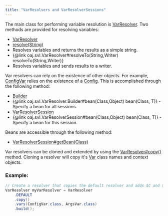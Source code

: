 ```yaml
---
title: "VarResolvers and VarResolverSessions"
---
```


The main class for performing variable resolution is [VarResolver](../apidocs/org/apache/juneau/svl/VarResolver.html).
Two methods are provided for resolving variables:
- [VarResolver](../apidocs/org/apache/juneau/svl/VarResolver.html)
- [resolve(String)](../apidocs/org/apache/juneau/svl/VarResolver.html#resolve(String))
- Resolves variables and returns the results as a simple string.
- \{@link oaj.svl.VarResolver#resolveTo(String,Writer) resolveTo(String,Writer)\}
- Resolves variables and sends results to a writer.

Var resolvers can rely on the existence of other objects.
For example, [ConfigVar](../apidocs/org/apache/juneau/config/vars/ConfigVar.html) relies on the existence of a [Config](../apidocs/org/apache/juneau/config/Config.html).
This is accomplished through the following method:
- [Builder](../apidocs/org/apache/juneau/svl/VarResolver/Builder.html)
- \{@link oaj.svl.VarResolver.Builder#bean(Class,Object) bean(Class, T)\} - Specify a bean for all sessions.
- [VarResolverSession](../apidocs/org/apache/juneau/svl/VarResolverSession.html)
- \{@link oaj.svl.VarResolverSession#bean(Class,Object) bean(Class, T)\} - Specify a bean for this session.

Beans are accessible through the following method:
- [VarResolverSession#getBean(Class)](../apidocs/org/apache/juneau/svl/VarResolverSession.html#getBean(Class))

Var resolvers can be cloned and extended by using the [VarResolver#copy()](../apidocs/org/apache/juneau/svl/VarResolver.html#copy()) method.
Cloning a resolver will copy it's [Var](../apidocs/org/apache/juneau/svl/Var.html) class names and context objects.
### Example:


```java
// Create a resolver that copies the default resolver and adds $C and $A vars.
VarResolver myVarResolver = VarResolver
    .DEFAULT
    .copy()
    .vars(ConfigVar.class, ArgsVar.class)
    .build();

```
